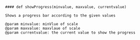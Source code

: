     #### def showProgress(minvalue, maxvalue, currentvalue) 
    
    Shows a progress bar according to the given values
    
    @param minvalue: minVlue of scale
    @param maxvalue: maxvlaue of scale
    @param currentvalue: the current value to show the progress
